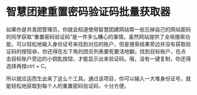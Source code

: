 # 智慧团建重置密码验证码批量获取器

如果你是共青团管理员，你就会知道使用智慧团建网站帮一些忘掉自己的网站密码的同学获取“重置密码验证码”是一件多么糟心的事情。虽然网站提供了全局搜索功能，可以轻松地输入身份证号来找到对应的账户，但是搜索结果旁边并没有获取验证码的按钮😅，你还得在左下角的团员列表要死要活地翻，找到目标账户，在点击目标账户旁边的小钥匙按钮，才能显示出来验证码。哦，没有一键复制，你还得选择再按ctrl + C。

所以就应运而生出来了这么个工具。通过该项目，你可以输入一大堆身份证号，就能轻松地获取到每个人的重置密码验证码，十分方便。